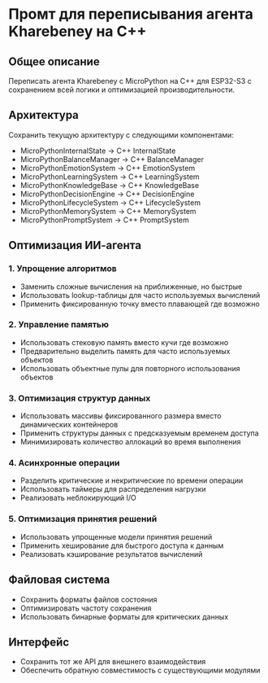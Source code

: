 # Промт для переписывания агента Kharebeney на C++

## Общее описание
Переписать агента Kharebeney с MicroPython на C++ для ESP32-S3 с сохранением всей логики и оптимизацией производительности.

## Архитектура
Сохранить текущую архитектуру с следующими компонентами:
- MicroPythonInternalState → C++ InternalState
- MicroPythonBalanceManager → C++ BalanceManager
- MicroPythonEmotionSystem → C++ EmotionSystem
- MicroPythonLearningSystem → C++ LearningSystem
- MicroPythonKnowledgeBase → C++ KnowledgeBase
- MicroPythonDecisionEngine → C++ DecisionEngine
- MicroPythonLifecycleSystem → C++ LifecycleSystem
- MicroPythonMemorySystem → C++ MemorySystem
- MicroPythonPromptSystem → C++ PromptSystem

## Оптимизация ИИ-агента

### 1. Упрощение алгоритмов
- Заменить сложные вычисления на приближенные, но быстрые
- Использовать lookup-таблицы для часто используемых вычислений
- Применить фиксированную точку вместо плавающей где возможно

### 2. Управление памятью
- Использовать стековую память вместо кучи где возможно
- Предварительно выделить память для часто используемых объектов
- Использовать объектные пулы для повторного использования объектов

### 3. Оптимизация структур данных
- Использовать массивы фиксированного размера вместо динамических контейнеров
- Применить структуры данных с предсказуемым временем доступа
- Минимизировать количество аллокаций во время выполнения

### 4. Асинхронные операции
- Разделить критические и некритические по времени операции
- Использовать таймеры для распределения нагрузки
- Реализовать неблокирующий I/O

### 5. Оптимизация принятия решений
- Использовать упрощенные модели принятия решений
- Применить хеширование для быстрого доступа к данным
- Реализовать кэширование результатов вычислений

## Файловая система
- Сохранить форматы файлов состояния
- Оптимизировать частоту сохранения
- Использовать бинарные форматы для критических данных

## Интерфейс
- Сохранить тот же API для внешнего взаимодействия
- Обеспечить обратную совместимость с существующими модулями